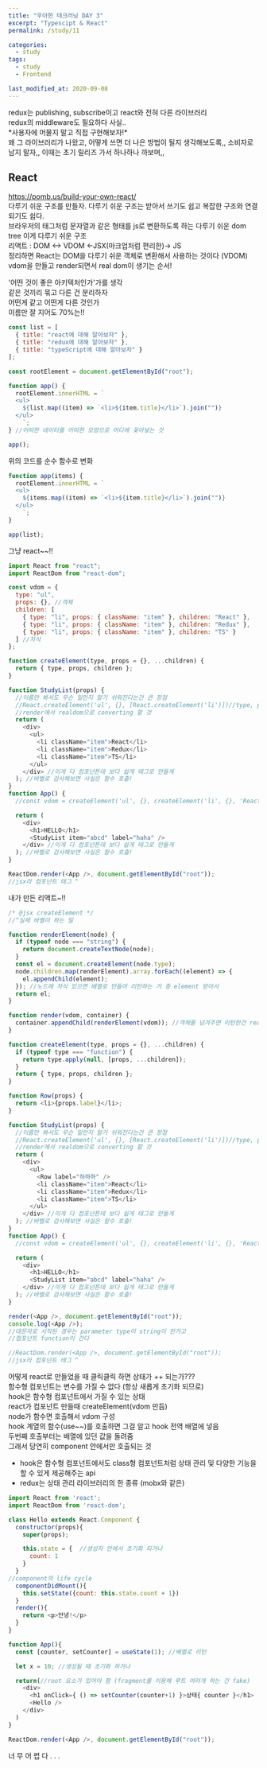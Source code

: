 ```yaml
---
title: "우아한 테크러닝 DAY 3"
excerpt: "Typescipt & React"
permalink: /study/11

categories:
  - study
tags:
  - study
  - Frontend

last_modified_at: 2020-09-08
---
```

redux는 publishing, subscribe이고 react와 전혀 다른 라이브러리  
redux의 middleware도 필요하다 사실..  
\*사용자에 머물지 말고 직접 구현해보자!\*  
왜 그 라이브러리가 나왔고, 어떻게 쓰면 더 나은 방법이 될지 생각해보도록,, 소비자로 남지 말자,, 이때는 초기 릴리즈 가서 하나하나 까보며,,  

## React
<https://pomb.us/build-your-own-react/>  
다루기 쉬운 구조를 만들자. 다루기 쉬운 구조는 받아서 쓰기도 쉽고 복잡한 구조와 연결되기도 쉽다.  
브라우저의 태그처럼 문자열과 같은 형태를 js로 변환하도록 하는 다루기 쉬운 dom tree 이게 다루기 쉬운 구조  
리액트 : DOM <-> VDOM <-JSX(마크업처럼 편리한)-> JS  
정리하면 React는 DOM을 다루기 쉬운 객체로 변환해서 사용하는 것이다 (VDOM)  
vdom을 만들고 render되면서 real dom이 생기는 순서!  

'어떤 것이 좋은 아키텍처인가'가를 생각  
같은 것끼리 묶고 다른 건 분리하자  
어떤게 같고 어떤게 다른 것인가  
이름만 잘 지어도 70%는!!  
```js
const list = [
  { title: "react에 대해 알아보자" },
  { title: "redux에 대해 알아보자" },
  { title: "typeScript에 대해 알아보자" }
];

const rootElement = document.getElementById("root");

function app() {
  rootElement.innerHTML = `
  <ul>
    ${list.map((item) => `<li>${item.title}</li>`).join("")}
  </ul>
    `;
} //어떠한 데이터를 어떠한 모양으로 어디에 꽂아넣는 것

app();
```  

위의 코드를 순수 함수로 변화  
```js
function app(items) {
  rootElement.innerHTML = `
  <ul>
    ${items.map((item) => `<li>${item.title}</li>`).join("")}
  </ul>
    `;
}

app(list);
```  
그냥 react~~!!  
```js
import React from "react";
import ReactDom from "react-dom";

const vdom = {
  type: "ul",
  props: {}, //객체
  children: [
    { type: "li", props: { className: "item" }, children: "React" },
    { type: "li", props: { className: "item" }, children: "Redux" },
    { type: "li", props: { className: "item" }, children: "TS" }
  ] //자식
};

function createElement(type, props = {}, ...children) {
  return { type, props, children };
}

function StudyList(props) {
  //이름만 봐서도 무슨 일인지 알기 쉬워진다는건 큰 장점
  //React.createElement('ul', {}, [React.createElement('li')])//type, props, children 전달함
  //render에서 realdom으로 converting 할 것
  return (
    <div>
      <ul>
        <li className="item">React</li>
        <li className="item">Redux</li>
        <li className="item">TS</li>
      </ul>
    </div> //이게 다 컴포넌튼데 보다 쉽게 태그로 만들게
  ); //바벨로 검사해보면 사실은 함수 호출!
}
function App() {
  //const vdom = createElement('ul', {}, createElement('li', {}, 'React'));

  return (
    <div>
      <h1>HELLO</h1>
      <StudyList item="abcd" label="haha" />
    </div> //이게 다 컴포넌튼데 보다 쉽게 태그로 만들게
  ); //바벨로 검사해보면 사실은 함수 호출!
}

ReactDom.render(<App />, document.getElementById("root"));
//jsx라 컴포넌트 태그 ^
```  
내가 만든 리액트~!!  
```js
/* @jsx createElement */
//^실제 바벨이 하는 일

function renderElement(node) {
  if (typeof node === "string") {
    return document.createTextNode(node);
  }
  const el = document.createElement(node.type);
  node.children.map(renderElement).array.forEach((element) => {
    el.appendChild(element);
  }); //노드에 자식 있으면 배열로 만들어 리턴하는 거 중 element 받아서
  return el;
}

function render(vdom, container) {
  container.appendChild(renderElement(vdom)); //객체를 넘겨주면 리턴한건 realdom
}

function createElement(type, props = {}, ...children) {
  if (typeof type === "function") {
    return type.apply(null, [props, ...children]);
  }
  return { type, props, children };
}

function Row(props) {
  return <li>{props.label}</li>;
}

function StudyList(props) {
  //이름만 봐서도 무슨 일인지 알기 쉬워진다는건 큰 장점
  //React.createElement('ul', {}, [React.createElement('li')])//type, props, children 전달함
  //render에서 realdom으로 converting 할 것
  return (
    <div>
      <ul>
        <Row label="하하하" />
        <li className="item">React</li>
        <li className="item">Redux</li>
        <li className="item">TS</li>
      </ul>
    </div> //이게 다 컴포넌튼데 보다 쉽게 태그로 만들게
  ); //바벨로 검사해보면 사실은 함수 호출!
}
function App() {
  //const vdom = createElement('ul', {}, createElement('li', {}, 'React'));

  return (
    <div>
      <h1>HELLO</h1>
      <StudyList item="abcd" label="haha" />
    </div> //이게 다 컴포넌튼데 보다 쉽게 태그로 만들게
  ); //바벨로 검사해보면 사실은 함수 호출!
}

render(<App />, document.getElementById("root"));
console.log(<App />);
//대문자로 시작된 경우는 parameter type이 string이 안가고
//컴포넌트 function이 간다

//ReactDom.render(<App />, document.getElementById("root"));
//jsx라 컴포넌트 태그 ^
```  
어떻게 react로 만들었을 때 클릭클릭 하면 상태가 ++ 되는가???  
함수형 컴포넌트는 변수를 가질 수 없다 (항상 새롭게 초기화 되므로)  
hook은 함수형 컴포넌트에서 가질 수 있는 상태  
react가 컴포넌트 만들때 createElement(vdom 만듬)  
node가 함수면 호출해서 vdom 구성  
hook 계열의 함수(use~~)를 호출하면 그걸 알고 hook 전역 배열에 넣음  
두번째 호출부터는 배열에 있던 값을 돌려줌  
그래서 당연히 component 안에서만 호출되는 것  
+ hook은 함수형 컴포넌트에서도 class형 컴포넌트처럼 상태 관리 및 다양한 기능을 할 수 있게 제공해주는 api  
+ redux는 상태 관리 라이브러리의 한 종류 (mobx와 같은)  

```js
import React from 'react';
import ReactDom from 'react-dom';

class Hello extends React.Component {
  constructor(props){
    super(props);

    this.state = {  //생성자 안에서 초기화 되거나
      count: 1
    }
  }
//component의 life cycle 
  componentDidMount(){
    this.setState({count: this.state.count + 1})
  }
  render(){
    return <p>안녕!</p>
  }
}

function App(){
  const [counter, setCounter] = useState(1); //배열로 리턴

  let x = 10; //생성될 때 초기화 하거나

  return(//root 요소가 있어야 함 (fragment를 이용해 루트 여러개 하는 건 fake)
    <div> 
      <h1 onClick={ () => setCounter(counter+1) }>상태{ counter }</h1>
      <Hello />
    </div>
  )
}

ReactDom.render(<App />, document.getElementById("root"));
```  
너 무 어 렵 다 . . .